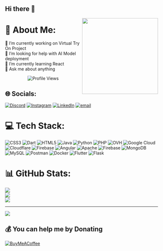 ## Hi there 👋

<picture>
  <img align="right" src="https://raw.githubusercontent.com/saadeghi/saadeghi/refs/heads/master/dino.gif" width="250px">
</picture>

# 💫 About Me:
🔭 I’m currently working on Virtual Try On Project<br> 
🤝 I’m looking for help with AI Model deployment<br> 
🌱 I’m currently learning React<br> 
💬 Ask me about anything<br> 

<div align="center">
  <img 
    src="https://komarev.com/ghpvc/?username=omeshapasan2&label=Profile%20Views&color=0e75b6&style=for-the-badge" 
    alt="Profile Views"
  />
</div>

## 🌐 Socials:
[![Discord](https://img.shields.io/badge/Discord-%237289DA.svg?logo=discord&logoColor=white)](https://discord.gg/hypergaminglk1) [![Instagram](https://img.shields.io/badge/Instagram-%23E4405F.svg?logo=Instagram&logoColor=white)](https://instagram.com/omesha_pasan) [![LinkedIn](https://img.shields.io/badge/LinkedIn-%230077B5.svg?logo=linkedin&logoColor=white)](https://linkedin.com/in/omesha-pasan-1503a5292/) [![email](https://img.shields.io/badge/Email-D14836?logo=gmail&logoColor=white)](mailto:omeshapasan@gmail.com) 

# 💻 Tech Stack:
![CSS3](https://img.shields.io/badge/css3-%231572B6.svg?style=for-the-badge&logo=css3&logoColor=white) ![Dart](https://img.shields.io/badge/dart-%230175C2.svg?style=for-the-badge&logo=dart&logoColor=white) ![HTML5](https://img.shields.io/badge/html5-%23E34F26.svg?style=for-the-badge&logo=html5&logoColor=white) ![Java](https://img.shields.io/badge/java-%23ED8B00.svg?style=for-the-badge&logo=openjdk&logoColor=white) ![Python](https://img.shields.io/badge/python-3670A0?style=for-the-badge&logo=python&logoColor=ffdd54) ![PHP](https://img.shields.io/badge/php-%23777BB4.svg?style=for-the-badge&logo=php&logoColor=white) ![OVH](https://img.shields.io/badge/ovh-%23123F6D.svg?style=for-the-badge&logo=ovh&logoColor=#123F6D) ![Google Cloud](https://img.shields.io/badge/GoogleCloud-%234285F4.svg?style=for-the-badge&logo=google-cloud&logoColor=white) ![Cloudflare](https://img.shields.io/badge/Cloudflare-F38020?style=for-the-badge&logo=Cloudflare&logoColor=white) ![Firebase](https://img.shields.io/badge/firebase-%23039BE5.svg?style=for-the-badge&logo=firebase) ![Angular](https://img.shields.io/badge/angular-%23DD0031.svg?style=for-the-badge&logo=angular&logoColor=white) ![Apache](https://img.shields.io/badge/apache-%23D42029.svg?style=for-the-badge&logo=apache&logoColor=white) ![Firebase](https://img.shields.io/badge/firebase-a08021?style=for-the-badge&logo=firebase&logoColor=ffcd34) ![MongoDB](https://img.shields.io/badge/MongoDB-%234ea94b.svg?style=for-the-badge&logo=mongodb&logoColor=white) ![MySQL](https://img.shields.io/badge/mysql-4479A1.svg?style=for-the-badge&logo=mysql&logoColor=white) ![Postman](https://img.shields.io/badge/Postman-FF6C37?style=for-the-badge&logo=postman&logoColor=white) ![Docker](https://img.shields.io/badge/docker-%230db7ed.svg?style=for-the-badge&logo=docker&logoColor=white) ![Flutter](https://img.shields.io/badge/Flutter-%2302569B.svg?style=for-the-badge&logo=Flutter&logoColor=white) ![Flask](https://img.shields.io/badge/flask-%23000.svg?style=for-the-badge&logo=flask&logoColor=white)
# 📊 GitHub Stats:
![](https://github-readme-stats.vercel.app/api?username=omeshapasan2&theme=dark&hide_border=false&include_all_commits=false&count_private=false)<br/>
![](https://nirzak-streak-stats.vercel.app/?user=omeshapasan2&theme=dark&hide_border=false)<br/>
![](https://github-readme-stats.vercel.app/api/top-langs/?username=omeshapasan2&theme=dark&hide_border=false&include_all_commits=false&count_private=false&layout=compact)

---
[![](https://visitcount.itsvg.in/api?id=omeshapasan2&icon=0&color=0)](https://visitcount.itsvg.in)

  ## 💰 You can help me by Donating
  [![BuyMeACoffee](https://img.shields.io/badge/Buy%20Me%20a%20Coffee-ffdd00?style=for-the-badge&logo=buy-me-a-coffee&logoColor=black)](https://buymeacoffee.com/omeshapasam) 
